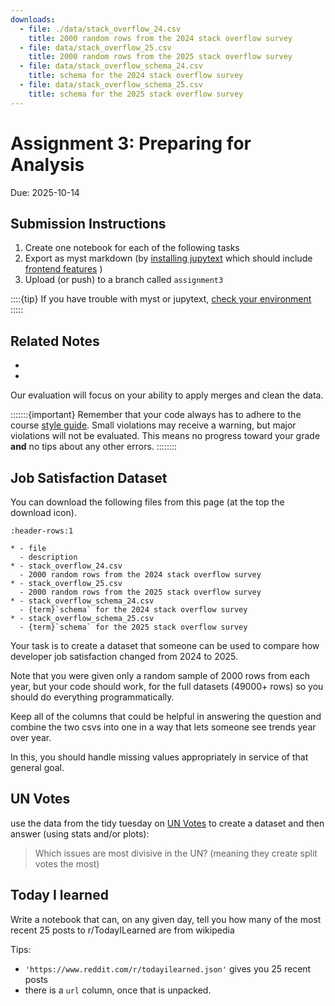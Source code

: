 ```yaml
---
downloads:
  - file: ./data/stack_overflow_24.csv
    title: 2000 random rows from the 2024 stack overflow survey
  - file: data/stack_overflow_25.csv
    title: 2000 random rows from the 2025 stack overflow survey
  - file: data/stack_overflow_schema_24.csv
    title: schema for the 2024 stack overflow survey
  - file: data/stack_overflow_schema_25.csv
    title: schema for the 2025 stack overflow survey
---
```


# Assignment 3: Preparing for Analysis

Due: 2025-10-14


## Submission Instructions

1. Create one notebook for each of the following tasks
1. Export as myst markdown (by [installing jupytext](https://jupytext.readthedocs.io/en/latest/install.html) which should include [frontend features](https://jupytext.readthedocs.io/en/latest/jupyterlab-extension.html) )
1. Upload (or push) to a branch called `assignment3`

::::{tip}
If you have trouble with myst or jupytext, [check your environment](#libraryenv)
:::::

## Related Notes

- [](../notes/2025-09-30.md)
- [](../notes/2025-10-02.md)


Our evaluation will focus on your ability to apply merges and clean the data. 


:::::::{important}
Remember that your code always has to adhere to the course [style guide](#style:hard). Small violations may receive a warning, but major violations will not be evaluated.  This means no progress toward your grade **and** no tips about any other errors. 
::::::::


## Job Satisfaction Dataset

You can download the following files from this page (at the top the download icon). 

```{list-table}
:header-rows:1

* - file 
  - description
* - stack_overflow_24.csv
  - 2000 random rows from the 2024 stack overflow survey
* - stack_overflow_25.csv
  - 2000 random rows from the 2025 stack overflow survey
* - stack_overflow_schema_24.csv
  - {term}`schema` for the 2024 stack overflow survey
* - stack_overflow_schema_25.csv
  - {term}`schema` for the 2025 stack overflow survey

```
Your task is to create a dataset that someone can be used to compare how developer job satisfaction changed from 2024 to 2025. 

Note that you were given only a random sample of 2000 rows from each year, but your code should work, for the full datasets (49000+ rows) so you should do everything programmatically. 

Keep all of the columns that could be helpful in answering the question and combine the two csvs into one in a way that lets someone see trends year over year. 

In this, you should handle missing values appropriately in service of that general goal. 

## UN Votes

use the data from the tidy tuesday on [UN Votes](https://github.com/rfordatascience/tidytuesday/tree/main/data/2021/2021-03-23) to create a dataset and then answer (using stats and/or plots): 

> Which  issues are most divisive in the UN? (meaning they create split votes the most) 


## Today I learned

Write a notebook that can, on any given day, tell you how many of the most recent 25 posts to r/TodayILearned are from wikipedia

Tips:
- `'https://www.reddit.com/r/todayilearned.json'` gives you 25 recent posts
-  there is a `url` column, once that is unpacked. 